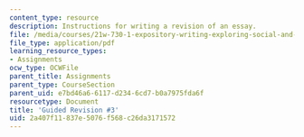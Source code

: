 ```yaml
---
content_type: resource
description: Instructions for writing a revision of an essay.
file: /media/courses/21w-730-1-expository-writing-exploring-social-and-ethical-issues-through-film-and-print-fall-2002/2a407f11837e5076f568c26da3171572_guid_re3.pdf
file_type: application/pdf
learning_resource_types:
- Assignments
ocw_type: OCWFile
parent_title: Assignments
parent_type: CourseSection
parent_uid: e7bd46a6-6117-d234-6cd7-b0a7975fda6f
resourcetype: Document
title: 'Guided Revision #3'
uid: 2a407f11-837e-5076-f568-c26da3171572
---
```

